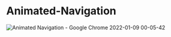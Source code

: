 # Animated-Navigation
![Animated Navigation - Google Chrome 2022-01-09 00-05-42](https://user-images.githubusercontent.com/48691866/148660048-3ac839a4-9ffb-40dd-ae83-a10c630a05d7.gif)
